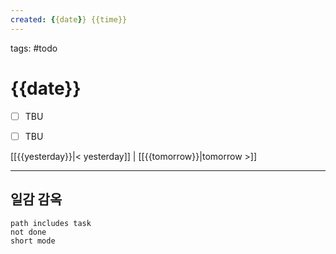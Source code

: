 ```yaml
---  
created: {{date}} {{time}}  
---  
```

tags: #todo 
  
# {{date}}  
- [ ] TBU  
- [ ] TBU  
  
  
[[{{yesterday}}|< yesterday]] | [[{{tomorrow}}|tomorrow >]]  
  
---  
## 일감 감옥  

```tasks  
path includes task  
not done  
short mode  
```
